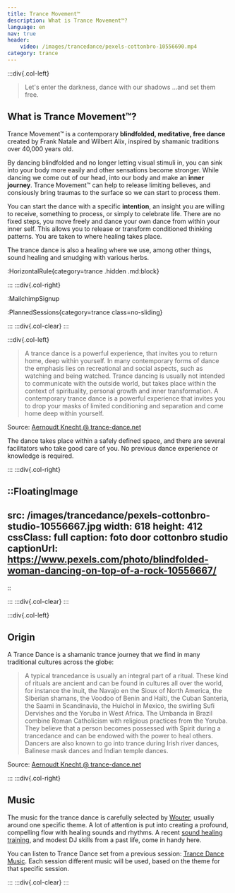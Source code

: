 ```yaml
---
title: Trance Movement™
description: What is Trance Movement™?
language: en
nav: true
header:
    video: /images/trancedance/pexels-cottonbro-10556690.mp4
category: trance
---
```


:::div{.col-left}

> Let's enter the darkness, dance with our shadows ...and set them free.

## What is Trance Movement™?

Trance Movement™ is a contemporary **blindfolded, meditative, free dance** created by Frank Natale and Wilbert Alix, inspired by shamanic traditions over 40,000 years old.

By dancing blindfolded and no longer letting visual stimuli in, you can sink into your body more easily and other sensations become stronger. 
While dancing we come out of our head, into our body and make an **inner journey**. Trance Movement™ can help to release limiting believes, and consiously bring traumas to the surface so we can start to process them.

You can start the dance with a specific **intention**, an insight you are willing to receive, something to process, or simply to celebrate life.
There are no fixed steps, you move freely and dance your own dance from within your inner self. 
This allows you to release or transform conditioned thinking patterns.
You are taken to where healing takes place.

The trance dance is also a healing where we use, among other things, sound healing and smudging with various herbs.

:HorizontalRule{category=trance .hidden .md:block}

:::
:::div{.col-right}

:MailchimpSignup

:PlannedSessions{category=trance class=no-sliding}

:::
:::div{.col-clear}
:::

:::div{.col-left}

> A trance dance is a powerful experience, that invites you to return home, deep within yourself. In many contemporary forms of dance the emphasis lies on recreational and social aspects, such as watching and being watched.
Trance dancing is usually not intended to communicate with the outside world, but takes place within the context of spirituality, personal growth and inner transformation. A contemporary trance dance is a powerful experience that invites you to drop your masks of limited conditioning and separation and come home deep within yourself.

Source: [Aernoudt Knecht @ trance-dance.net](https://trance-dance.net/what-is-trance-dance/)

The dance takes place within a safely defined space, and there are several facilitators who take good care of you.
No previous dance experience or knowledge is required.

:::
:::div{.col-right}

::FloatingImage
---
src: /images/trancedance/pexels-cottonbro-studio-10556667.jpg
width: 618
height: 412
cssClass: full
caption: foto door cottonbro studio
captionUrl: https://www.pexels.com/photo/blindfolded-woman-dancing-on-top-of-a-rock-10556667/
---
::

:::
:::div{.col-clear}
:::

:::div{.col-left}

## Origin

A Trance Dance is a shamanic trance journey that we find in many traditional cultures across the globe:

> A typical trancedance is usually an integral part of a ritual. These kind of rituals are ancient and can be found in cultures all over the world, for instance the Inuit, the Navajo en the Sioux of North America, the Siberian shamans, the Voodoo of Benin and Haïti, the Cuban Santeria, the Saami in Scandinavia, the Huichol in Mexico, the swirling Sufi Dervishes and the Yoruba in West Africa. The Umbanda in Brazil combine Roman Catholicism with religious practices from the Yoruba. They believe that a person becomes possessed with Spirit during a trancedance and can be endowed with the power to heal others. Dancers are also known to go into trance during Irish river dances, Balinese mask dances and Indian temple dances.

Source: [Aernoudt Knecht @ trance-dance.net](https://trance-dance.net/what-is-trance-dance/)

:::
:::div{.col-right}

## Music

The music for the trance dance is carefully selected by [Wouter](/en/about), usually around one specific theme. A lot of attention is put into creating a profound, compelling flow with healing sounds and rhythms.
A recent [sound healing training](https://www.akasharetreatcenter.com/soundhealing-training), and modest DJ skills from a past life, come in handy here.

You can listen to Trance Dance set from a previous session: [Trance Dance Music](/en/news/trancedancemusic).
Each session different music will be used, based on the theme for that specific session.


:::
:::div{.col-clear}
:::
